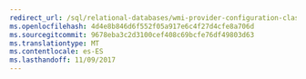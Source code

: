 ```yaml
---
redirect_url: /sql/relational-databases/wmi-provider-configuration-classes/sqlserviceadvancedproperty-class/isreadonly-property-sqlserviceadvancedproperty-class
ms.openlocfilehash: 4d4e8b846d6f552f05a917e6c4f27d4cfe8a706d
ms.sourcegitcommit: 9678eba3c2d3100cef408c69bcfe76df49803d63
ms.translationtype: MT
ms.contentlocale: es-ES
ms.lasthandoff: 11/09/2017
---
```

